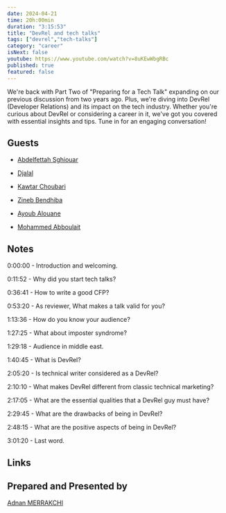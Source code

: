 ```yaml
---
date: 2024-04-21
time: 20h:00min
duration: "3:15:53"
title: "DevRel and tech talks"
tags: ["devrel","tech-talks"]
category: "career"
isNext: false
youtube: https://www.youtube.com/watch?v=8uKEwWbgRBc
published: true
featured: false
---
```


We're back with Part Two of "Preparing for a Tech Talk" expanding on our previous discussion from two years ago. Plus, we're diving into DevRel (Developer Relations) and its impact on the tech industry. Whether you're curious about DevRel or considering a career in it, we've got you covered with essential insights and tips. Tune in for an engaging conversation!

## Guests

- [Abdelfettah Sghiouar](https://twitter.com/boredabdel)

- [Djalal](https://twitter.com/enlamp)

- [Kawtar Choubari](https://www.linkedin.com/in/choubari/)

- [Zineb Bendhiba](https://twitter.com/ZinebBendhiba)

- [Ayoub Alouane](https://twitter.com/alouane_med)

- [Mohammed Abboulait](https://twitter.com/laytoun)


## Notes

0:00:00 - Introduction and welcoming.

0:11:52 - Why did you start tech talks?

0:36:41 - How to write a good CFP?

0:53:20 - As reviewer, What makes a talk valid for you?

1:13:36 - How do you know your audience?

1:27:25 - What about imposter syndrome?

1:29:18 - Audience in middle east.

1:40:45 - What is DevRel?

2:05:20 - Is technical writer considered as a DevRel?

2:10:10 - What makes DevRel different from classic technical marketing?

2:17:05 - What are the essential qualities that a DevRel guy must have?

2:29:45 - What are the drawbacks of being in DevRel?

2:48:15 - What are the positive aspects of being in DevRel?

3:01:20 - Last word.


## Links

## Prepared and Presented by
[Adnan MERRAKCHI](https://twitter.com/_admerra)
